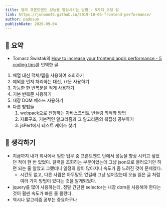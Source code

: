 ```yaml
---
title: 앱의 프론트엔드 성능을 향상시키는 방법 - 5가지 코딩 팁
link: https://junwoo45.github.io/2019-10-05-frontend-performance/
author: padosum
publishDate: 2020-09-04
---
```

## 📝 요약 
- Tomasz Świstak의 [How to increase your frontend app’s performance - 5 coding tips](https://www.synergycodes.com/blog/how-to-increase-your-frontend-apps-performance)를 번역한 글

1. 배열 대신 객체/맵을 사용하여 조회하기
2. 예외를 먼저 처리하는 대신, `if`문 사용하기 
3. 가능한 한 반복문을 적게 사용하기 
4. 기본 반복문 사용하기
5. 내장 DOM 메소드 사용하기
6. 다른 방법들
   1. webpack으로 진행하는 자바스크립트 번들링 최적화 방법
   2. 자료구조, 기본적인 알고리즘과 그 알고리즘의 복잡성 공부하기
   3. jsPerf에서 테스트 케이스 찾기 

## 🤔 생각하기 
- 지금까지 내가 회사에서 일한 업무 중 프론트엔드 단에서 성능을 향상 시키고 싶었던 적이 한 번 있었다. 달력을 조회하는 부분이었는데 그냥 json으로 불러오기만 하면 되는 줄 알았고 그랬더니 일정의 양이 많아지니 속도가 좀 느려진 것이 문제였다.  
  - 시간도 없고, 다른 사람은 아무말도 없길래 그냥 넘어갔는데 오늘 읽은 글 처럼 여러 가지 방법이 있다는 것을 알게되었다. 
- jquery를 많이 사용하는데, 정말 간단한 selector는 내장 dom을 사용해야 한다는 것이 훨씬 속도가 빠른 줄 몰랐다. 
- 역시나 알고리즘 공부는 중요하구나 